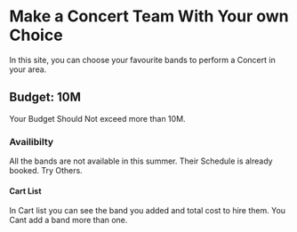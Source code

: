 # Make a Concert Team With Your own Choice
 
 In this site, you can choose your favourite bands to perform a Concert in your area. 
 
 ## Budget: 10M 
 
 Your Budget Should Not exceed more than 10M. 
 
 ### Availibilty 
 
 All the bands are not available in this summer. Their Schedule is already booked. Try Others. 
 
 #### Cart List
 
 In Cart list you can see the band you added and total cost to hire them. You Cant add a band more than one. 


